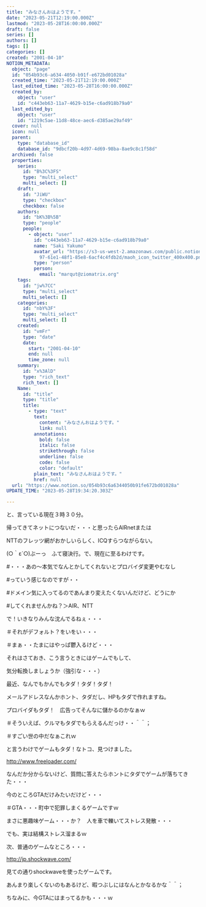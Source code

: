 ```yaml
---
title: "みなさんおはようです。"
date: "2023-05-21T12:19:00.000Z"
lastmod: "2023-05-28T16:00:00.000Z"
draft: false
series: []
authors: []
tags: []
categories: []
created: "2001-04-10"
NOTION_METADATA:
  object: "page"
  id: "054b93c6-a634-4050-b91f-e672bd01028a"
  created_time: "2023-05-21T12:19:00.000Z"
  last_edited_time: "2023-05-28T16:00:00.000Z"
  created_by:
    object: "user"
    id: "c443eb63-11a7-4629-b15e-c6ad918b79a0"
  last_edited_by:
    object: "user"
    id: "1219c5ae-11d8-48ce-aec6-d385ae29af49"
  cover: null
  icon: null
  parent:
    type: "database_id"
    database_id: "9dbcf20b-4d97-4d69-98ba-8ae9c8c1f58d"
  archived: false
  properties:
    series:
      id: "B%3C%3FS"
      type: "multi_select"
      multi_select: []
    draft:
      id: "JiWU"
      type: "checkbox"
      checkbox: false
    authors:
      id: "bK%3B%5B"
      type: "people"
      people:
        - object: "user"
          id: "c443eb63-11a7-4629-b15e-c6ad918b79a0"
          name: "Saki Yakumo"
          avatar_url: "https://s3-us-west-2.amazonaws.com/public.notion-static.com/3ad1c4\
            97-61e1-48f1-85e8-6acf4c4fdb2d/maoh_icon_twitter_400x400.png"
          type: "person"
          person:
            email: "marqut@ziomatrix.org"
    tags:
      id: "jw%7CC"
      type: "multi_select"
      multi_select: []
    categories:
      id: "nbY%3F"
      type: "multi_select"
      multi_select: []
    created:
      id: "vmFr"
      type: "date"
      date:
        start: "2001-04-10"
        end: null
        time_zone: null
    summary:
      id: "x%3AlD"
      type: "rich_text"
      rich_text: []
    Name:
      id: "title"
      type: "title"
      title:
        - type: "text"
          text:
            content: "みなさんおはようです。"
            link: null
          annotations:
            bold: false
            italic: false
            strikethrough: false
            underline: false
            code: false
            color: "default"
          plain_text: "みなさんおはようです。"
          href: null
  url: "https://www.notion.so/054b93c6a6344050b91fe672bd01028a"
UPDATE_TIME: "2023-05-28T19:34:20.303Z"

---
```

<link rel="stylesheet" href="https://cdn.jsdelivr.net/npm/katex@0.16.2/dist/katex.min.css" integrity="sha384-bYdxxUwYipFNohQlHt0bjN/LCpueqWz13HufFEV1SUatKs1cm4L6fFgCi1jT643X" crossorigin="anonymous">


と、言っている現在３時３０分。


帰ってきてネットにつないだ・・・と思ったらAIRnetまたは


NTTのフレッツ網がおかしいらしく、ICQすらつながらない。


(○｀ε´○)ぶーっ　ふて寝決行。で、現在に至るわけです。


#・・・あの～本気でなんとかしてくれないとプロバイダ変更やむなし


#っていう感じなのですが・・


#ドメイン気に入ってるのであんまり変えたくないんだけど、どうにか


#してくれませんかね？＞AIR、NTT


で！いきなりみんな沈んでるねぇ・・・


＃それがデフォルト？をいをい・・・


＃まぁ・・たまにはやっぱ鬱入るけど・・・


それはさておき、こう言うときにはゲームでもして、


気分転換しましょうか（強引な・・・）


最近、なんでもかんでもタダ！タダ！タダ！


メールアドレスなんかホント、タダだし、HPもタダで作れますね。


プロバイダもタダ！　広告ってそんなに儲かるのかなぁｗ


＃そういえば、クルマもタダでもらえるんだっけ・・＾＾；


＃すごい世の中だなぁこれｗ


と言うわけでゲームもタダ！なトコ、見つけました。


http://www.freeloader.com/


なんだか分からないけど、質問に答えたらホントにタダでゲームが落ちてきた・・・


今のところGTAだけみたいだけど・・・


＃GTA・・・町中で犯罪しまくるゲームですｗ


まさに悪趣味ゲーム・・・か？　人を車で轢いてストレス発散・・・


でも、実は結構ストレス溜まるｗ


次、普通のゲームなところ・・・


http://jp.shockwave.com/


見ての通りshockwaveを使ったゲームです。


あんまり楽しくないのもあるけど、暇つぶしにはなんとかなるかな＾＾；


ちなみに、今GTAにはまってるかも・・・ｗ


